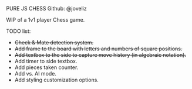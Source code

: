PURE JS CHESS
Github: @joveliz

WIP of a 1v1 player Chess game.

TODO list:

- <strike>Check & Mate detection system.</strike>
- <strike>Add frame to the board with letters and numbers of square positions.</strike>
- <strike>Add textbox to the side to capture move history (in algebraic notation).</strike>
- Add timer to side textbox.
- Add pieces taken counter.
- Add vs. AI mode.
- Add styling customization options.